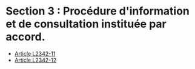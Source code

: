 # Section 3 : Procédure d'information et de consultation instituée par accord.

* [Article L2342-11](./LEGIARTI000006902169.md)
* [Article L2342-12](./LEGIARTI000006902170.md)
